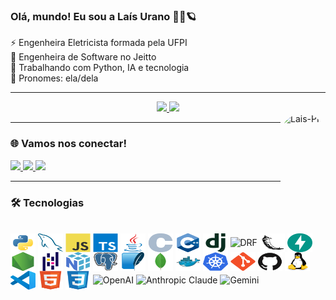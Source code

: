 ### Olá, mundo! Eu sou a Laís Urano 👩‍💻🪐

⚡ Engenheira Eletricista formada pela UFPI  
🧡 Engenheira de Software no Jeitto   
🐍 Trabalhando com Python, IA e tecnologia  
💭 Pronomes: ela/dela  

---

<div align="center">
  <a href="https://github.com/uranolais">
    <img height="180em" src="https://github-readme-stats.vercel.app/api?username=uranolais&show_icons=true&theme=dracula&include_all_commits=true&count_private=true"/>
    <img height="180em" src="https://github-readme-stats.vercel.app/api/top-langs/?username=uranolais&layout=compact&langs_count=7&theme=dracula"/>
  </a>
</div>

<img align="right" alt="Lais-PIC" height="150" style="border-radius:50px;" src="https://user-images.githubusercontent.com/95968249/215878910-0764324e-0067-4df5-8a76-ae3d8527ee44.png">

---

### 🌐 Vamos nos conectar!

<div>
  <a href="mailto:lais.urano@gmail.com" target="_blank">
    <img src="https://img.shields.io/badge/-Gmail-%23333?style=for-the-badge&logo=gmail&logoColor=white" />
  </a>
  <a href="https://www.linkedin.com/in/la%C3%ADs-urano-9a41451b3/" target="_blank">
    <img src="https://img.shields.io/badge/-LinkedIn-%230077B5?style=for-the-badge&logo=linkedin&logoColor=white" />
  </a>
  <a href="https://discord.com/invite/laisurano" target="_blank">
    <img src="https://img.shields.io/badge/Discord-7289DA?style=for-the-badge&logo=discord&logoColor=white" />
  </a>
</div>

---

### 🛠 Tecnologias

<div style="display: inline_block"><br>

  <!-- Linguagens -->
  <img align="center" alt="Python" height="30" width="40" src="https://raw.githubusercontent.com/devicons/devicon/master/icons/python/python-original.svg">
  <img align="center" alt="SQL" height="30" width="40" src="https://raw.githubusercontent.com/devicons/devicon/master/icons/mysql/mysql-original.svg">
  <img align="center" alt="JavaScript" height="30" width="40" src="https://raw.githubusercontent.com/devicons/devicon/master/icons/javascript/javascript-original.svg">
  <img align="center" alt="TypeScript" height="30" width="40" src="https://raw.githubusercontent.com/devicons/devicon/master/icons/typescript/typescript-original.svg">
  <img align="center" alt="Java" height="30" width="40" src="https://raw.githubusercontent.com/devicons/devicon/master/icons/java/java-original.svg">
  <img align="center" alt="C" height="30" width="40" src="https://raw.githubusercontent.com/devicons/devicon/master/icons/c/c-original.svg">
  <img align="center" alt="C++" height="30" width="40" src="https://raw.githubusercontent.com/devicons/devicon/master/icons/cplusplus/cplusplus-original.svg">

  <!-- Frameworks e Bibliotecas -->
  <img align="center" alt="Django" height="30" width="40" src="https://raw.githubusercontent.com/devicons/devicon/master/icons/django/django-plain.svg">
  <img align="center" alt="DRF" height="30" width="40" src="https://cdn.brandfetch.io/idm9RBBGnw/w/600/h/265/theme/dark/logo.png?c=1dxbfHSJFAPEGdCLU4o5B">
  <img align="center" alt="Flask" height="30" width="40" src="https://raw.githubusercontent.com/devicons/devicon/master/icons/flask/flask-original.svg">
  <img align="center" alt="FastAPI" height="30" width="40" src="https://raw.githubusercontent.com/devicons/devicon/master/icons/fastapi/fastapi-original.svg">
  <img align="center" alt="Node.js" height="30" width="40" src="https://raw.githubusercontent.com/devicons/devicon/master/icons/nodejs/nodejs-original.svg">
  <img align="center" alt="Pandas" height="30" width="40" src="https://raw.githubusercontent.com/devicons/devicon/master/icons/pandas/pandas-original.svg">
  <img align="center" alt="Numpy" height="30" width="40" src="https://raw.githubusercontent.com/devicons/devicon/master/icons/numpy/numpy-original.svg">

  <!-- Banco de Dados -->
  <img align="center" alt="PostgreSQL" height="30" width="40" src="https://raw.githubusercontent.com/devicons/devicon/master/icons/postgresql/postgresql-original.svg">
  <img align="center" alt="SQLite" height="30" width="40" src="https://raw.githubusercontent.com/devicons/devicon/master/icons/sqlite/sqlite-original.svg">
  <img align="center" alt="MongoDB" height="30" width="40" src="https://raw.githubusercontent.com/devicons/devicon/master/icons/mongodb/mongodb-original.svg">

  <!-- Ferramentas -->
  <img align="center" alt="Docker" height="30" width="40" src="https://raw.githubusercontent.com/devicons/devicon/master/icons/docker/docker-original.svg">
  <img align="center" alt="Kubernetes" height="30" width="40" src="https://raw.githubusercontent.com/devicons/devicon/master/icons/kubernetes/kubernetes-plain.svg">
  <img align="center" alt="Git" height="30" width="40" src="https://raw.githubusercontent.com/devicons/devicon/master/icons/git/git-original.svg">
  <img align="center" alt="GitHub" height="30" width="40" src="https://raw.githubusercontent.com/devicons/devicon/master/icons/github/github-original.svg">
  <img align="center" alt="Linux" height="30" width="40" src="https://raw.githubusercontent.com/devicons/devicon/master/icons/linux/linux-original.svg">
  <img align="center" alt="VSCode" height="30" width="40" src="https://raw.githubusercontent.com/devicons/devicon/master/icons/vscode/vscode-original.svg">

  <!-- Front-end básico -->
  <img align="center" alt="HTML" height="30" width="40" src="https://raw.githubusercontent.com/devicons/devicon/master/icons/html5/html5-original.svg">
  <img align="center" alt="CSS" height="30" width="40" src="https://raw.githubusercontent.com/devicons/devicon/master/icons/css3/css3-original.svg">


  <!-- Tecnologias de IA -->
  <img align="center" alt="OpenAI" height="30" width="40" src="https://www.svgrepo.com/show/306500/openai.svg" />
  <img align="center" alt="Anthropic Claude" height="30" width="40" src="https://cdn.brandfetch.io/idmJWF3N06/theme/dark/symbol.svg?c=1dxbfHSJFAPEGdCLU4o5B" />
  <img align="center" alt="Gemini" height="30" width="40" src="https://registry.npmmirror.com/@lobehub/icons-static-png/1.59.0/files/dark/gemini-color.png" />

</div>
